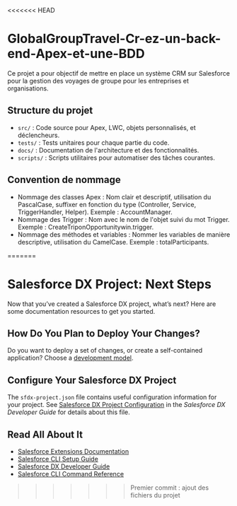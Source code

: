 <<<<<<< HEAD
# GlobalGroupTravel-Cr-ez-un-back-end-Apex-et-une-BDD

Ce projet a pour objectif de mettre en place un système CRM sur Salesforce pour la gestion des voyages de groupe pour les entreprises et organisations.

## Structure du projet

- `src/` : Code source pour Apex, LWC, objets personnalisés, et déclencheurs.
- `tests/` : Tests unitaires pour chaque partie du code.
- `docs/` : Documentation de l'architecture et des fonctionnalités.
- `scripts/` : Scripts utilitaires pour automatiser des tâches courantes.

## Convention de nommage

- Nommage des classes Apex : Nom clair et descriptif, utilisation du PascalCase, suffixer en fonction du type (Controller, Service, TriggerHandler, Helper). Exemple : AccountManager.
- Nommage des Trigger :  Nom avec le nom de l'objet suivi du mot Trigger. Exemple : CreateTriponOpportunitywin.trigger.
- Nommage des méthodes et variables : Nommer les variables de manière descriptive, utilisation du CamelCase. Exemple : totalParticipants.

=======
# Salesforce DX Project: Next Steps

Now that you’ve created a Salesforce DX project, what’s next? Here are some documentation resources to get you started.

## How Do You Plan to Deploy Your Changes?

Do you want to deploy a set of changes, or create a self-contained application? Choose a [development model](https://developer.salesforce.com/tools/vscode/en/user-guide/development-models).

## Configure Your Salesforce DX Project

The `sfdx-project.json` file contains useful configuration information for your project. See [Salesforce DX Project Configuration](https://developer.salesforce.com/docs/atlas.en-us.sfdx_dev.meta/sfdx_dev/sfdx_dev_ws_config.htm) in the _Salesforce DX Developer Guide_ for details about this file.

## Read All About It

- [Salesforce Extensions Documentation](https://developer.salesforce.com/tools/vscode/)
- [Salesforce CLI Setup Guide](https://developer.salesforce.com/docs/atlas.en-us.sfdx_setup.meta/sfdx_setup/sfdx_setup_intro.htm)
- [Salesforce DX Developer Guide](https://developer.salesforce.com/docs/atlas.en-us.sfdx_dev.meta/sfdx_dev/sfdx_dev_intro.htm)
- [Salesforce CLI Command Reference](https://developer.salesforce.com/docs/atlas.en-us.sfdx_cli_reference.meta/sfdx_cli_reference/cli_reference.htm)
>>>>>>> Premier commit : ajout des fichiers du projet
